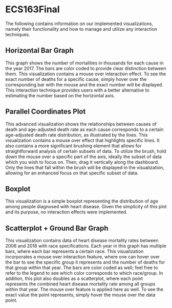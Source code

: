 # ECS163Final

The following contains information on our implemented visualizations, namely their functionality and how to manage and utilize any interaction techniques. 

## Horizontal Bar Graph

This graph shows the number of mortalities in thousands for each cause in the year 2017. The bars are color coded to provide clear distinction between them. This visualization contains a mouse over interaction effect. To see the exact number of deaths for a specific cause, simply hover over the corresponding bar with the mouse and the exact number will be displayed. This interaction technique provides users with a better alternative to estimating the number based on the horizontal axis.

## Parallel Coordinates Plot

This advanced visualization shows the relationships between causes of death and age-adjusted death rate as each cause corresponds to a certain age-adjusted death rate distribution, as illustrated by the lines. This visualization contains a mouse over effect that highlights specific lines. It also contains a more significant brushing element that allows for straightforward analysis of certain subsets of data. To utilize the brush, hold down the mouse over a specific part of the axis, ideally the subset of data which you wish to focus on. Then, drag it vertically along the dashboard. Only the lines that fall within the brush will be displayed in the visualization, allowing for an enhanced focus on that specific subset of data. 

## Boxplot

This visualization is a simple boxplot representing the distribution of age among people diagnosed with heart disease. Given the simplicity of this plot and its purpose, no interaction effects were implemented.

## Scatterplot + Ground Bar Graph

This visualization contains data of heart disease mortality rates between 2006 and 2018 with race specifications. Each year in this graph has multiple bars, where each bar represents a certain race. This visualization incorporates a mouse over interaction feature, where one can hover over the bar to see the specific group it represents and the number of deaths for that group within that year. The bars are color coded as well; feel free to refer to the legend to see which color corresponds to which race/group. In addition, this plot also doubles as a scatterplot, where each point represents the combined heart disease mortality rate among all groups within that year. The mouse over feature is applied here as well. To see the exact value the point represents, simply hover the mouse over the data point. 
